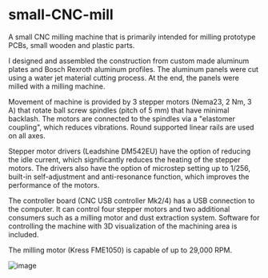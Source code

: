 # small-CNC-mill
A small CNC milling machine that is primarily intended for milling prototype PCBs, small wooden and plastic parts.

I designed and assembled the construction from custom made aluminum plates and Bosch Rexroth aluminum profiles.
The aluminum panels were cut using a water jet material cutting process. At the end, the panels were milled with a milling machine.

Movement of machine is provided by 3 stepper motors (Nema23, 2 Nm, 3 A) that rotate ball screw spindles (pitch of 5 mm) that have minimal backlash. The motors are connected to the spindles via a "elastomer coupling", which reduces vibrations.
Round supported linear rails are used on all axes.

Stepper motor drivers (Leadshine DM542EU) have the option of reducing the idle current, which significantly reduces the heating of the stepper motors. The drivers also have the option of microstep setting up to 1/256, built-in self-adjustment and anti-resonance function, which improves the performance of the motors.

The controller board (CNC USB controller Mk2/4) has a USB connection to the computer. It can control four stepper motors and two additional consumers such as a milling motor and dust extraction system. Software for controlling the machine with 3D visualization of the machining area is included.

The milling motor (Kress FME1050) is capable of up to 29,000 RPM.

![image](https://github.com/msedej96/small-CNC-mill/assets/103876373/cac82443-61b2-4554-84a3-ba77237547c2)
